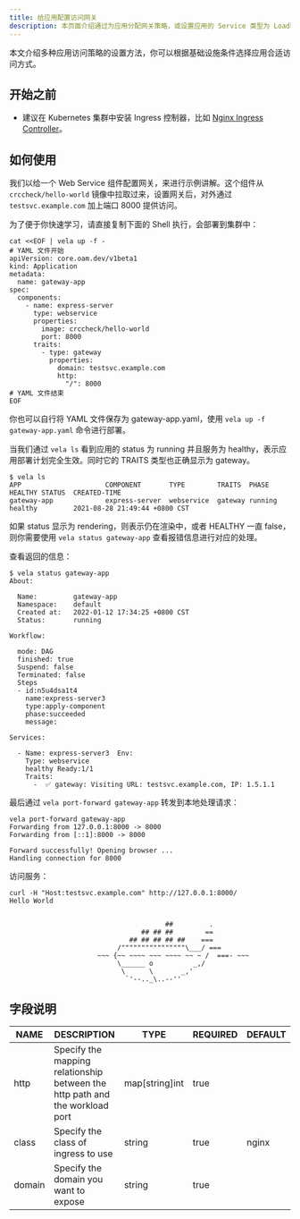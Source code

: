 ```yaml
---
title: 给应用配置访问网关
description: 本页面介绍通过为应用分配网关策略，或设置应用的 Service 类型为 Loadbalancer 或 NodePort 实现应用的集群外访问。
---
```


本文介绍多种应用访问策略的设置方法，你可以根据基础设施条件选择应用合适访问方式。

## 开始之前

- 建议在 Kubernetes 集群中安装 Ingress 控制器，比如 [Nginx Ingress Controller](https://kubernetes.github.io/ingress-nginx/deploy/)。

## 如何使用

我们以给一个 Web Service 组件配置网关，来进行示例讲解。这个组件从 `crccheck/hello-world` 镜像中拉取过来，设置网关后，对外通过 `testsvc.example.com` 加上端口 8000 提供访问。


为了便于你快速学习，请直接复制下面的 Shell 执行，会部署到集群中：


```shell
cat <<EOF | vela up -f -
# YAML 文件开始
apiVersion: core.oam.dev/v1beta1
kind: Application
metadata:
  name: gateway-app
spec:
  components:
    - name: express-server
      type: webservice
      properties:
        image: crccheck/hello-world
        port: 8000
      traits:
        - type: gateway
          properties:
            domain: testsvc.example.com
            http:
              "/": 8000
# YAML 文件结束
EOF
```


你也可以自行将 YAML 文件保存为 gateway-app.yaml，使用 `vela up -f gateway-app.yaml` 命令进行部署。


当我们通过 `vela ls` 看到应用的 status 为 running 并且服务为 healthy，表示应用部署计划完全生效。同时它的 TRAITS 类型也正确显示为 gateway。


```shell
$ vela ls
APP                 	COMPONENT     	TYPE       	TRAITS 	PHASE  	HEALTHY	STATUS	CREATED-TIME                 
gateway-app         	express-server	webservice 	gateway	running	healthy	      	2021-08-28 21:49:44 +0800 CST
```


如果 status 显示为 rendering，则表示仍在渲染中，或者 HEALTHY 一直 false，则你需要使用 `vela status gateway-app` 查看报错信息进行对应的处理。


查看返回的信息：


```shell
$ vela status gateway-app
About:

  Name:      	gateway-app
  Namespace: 	default
  Created at:	2022-01-12 17:34:25 +0800 CST
  Status:    	running

Workflow:

  mode: DAG
  finished: true
  Suspend: false
  Terminated: false
  Steps
  - id:n5u4dsa1t4
    name:express-server3
    type:apply-component
    phase:succeeded
    message:

Services:

  - Name: express-server3  Env:
    Type: webservice
    healthy Ready:1/1
    Traits:
      -  ✅ gateway: Visiting URL: testsvc.example.com, IP: 1.5.1.1
```

最后通过 `vela port-forward gateway-app` 转发到本地处理请求：

```shell
vela port-forward gateway-app
Forwarding from 127.0.0.1:8000 -> 8000
Forwarding from [::1]:8000 -> 8000

Forward successfully! Opening browser ...
Handling connection for 8000
```
访问服务：
```shell
curl -H "Host:testsvc.example.com" http://127.0.0.1:8000/
Hello World


                                       ##         .
                                 ## ## ##        ==
                              ## ## ## ## ##    ===
                           /""""""""""""""""\___/ ===
                      ~~~ {~~ ~~~~ ~~~ ~~~~ ~~ ~ /  ===- ~~~
                           \______ o          _,/
                            \      \       _,'
                             `'--.._\..--''
```



## 字段说明

|  NAME  |                                 DESCRIPTION                                  |      TYPE      | REQUIRED | DEFAULT |
|--------|------------------------------------------------------------------------------|----------------|----------|---------|
| http   | Specify the mapping relationship between the http path and the workload port | map[string]int | true     |         |
| class  | Specify the class of ingress to use                                          | string         | true     | nginx   |
| domain | Specify the domain you want to expose                                        | string         | true     |         |
